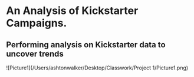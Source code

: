 # An Analysis of Kickstarter Campaigns.
Performing analysis on Kickstarter data to uncover trends
---
![Picture1](/Users/ashtonwalker/Desktop/Classwork/Project 1/Picture1.png)
